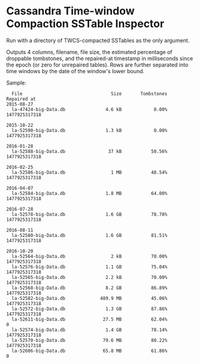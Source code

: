 Cassandra Time-window Compaction SSTable Inspector
==================================================

Run with a directory of TWCS-compacted SSTables as the only argument.

Outputs 4 columns, filename, file size, the estimated percentage of droppable
tombstones, and the repaired-at timestamp in milliseconds since the epoch (or
zero for unrepaired tables).  Rows are further separated into time windows by
the date of the window's lower bound.

Sample:

      File                                 Size       Tombstones     Repaired at
    2015-08-27
      la-47424-big-Data.db               4.6 kB            0.00%   1477925317318
    
    2015-10-22
      la-52590-big-Data.db               1.3 kB            0.00%   1477925317318
    
    2016-01-28
      la-52588-big-Data.db                37 kB           50.56%   1477925317318
    
    2016-02-25
      la-52586-big-Data.db                 1 MB           48.54%   1477925317318
    
    2016-04-07
      la-52584-big-Data.db               1.8 MB           64.00%   1477925317318
    
    2016-07-28
      la-52578-big-Data.db               1.6 GB           78.78%   1477925317318
    
    2016-08-11
      la-52580-big-Data.db               1.6 GB           81.51%   1477925317318
    
    2016-10-20
      la-52564-big-Data.db                 2 kB           70.00%   1477925317318
      la-52576-big-Data.db               1.1 GB           75.04%   1477925317318
      la-52565-big-Data.db               2.2 kB           70.00%   1477925317318
      la-52568-big-Data.db               8.2 GB           86.89%   1477925317318
      la-52582-big-Data.db             489.9 MB           45.06%   1477925317318
      la-52572-big-Data.db               1.3 GB           87.86%   1477925317318
      la-52611-big-Data.db              27.5 MB           62.04%               0
      la-52574-big-Data.db               1.4 GB           78.14%   1477925317318
      la-52570-big-Data.db              79.6 MB           80.22%   1477925317318
      la-52606-big-Data.db              65.8 MB           61.86%               0
    

